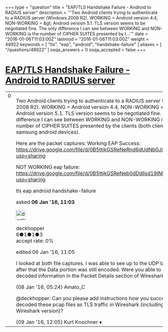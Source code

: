 +++
type = "question"
title = "EAP/TLS Handshake Failure - Android to RADIUS server"
description = '''Two Android clients trying to authenticate to a RADIUS server (Windows 2008 R2). WORKING = Android version 4.4, NON-WORKING = &amp;gt; Android version 5.1. TLS version seems to be negotiated fine. The only difference I can see between WORKING and NON-WORKING is the number of CIPHER SUITES presented by t...'''
date = "2016-01-06T11:03:00Z"
lastmod = "2016-01-06T11:03:00Z"
weight = 48922
keywords = [ "tls", "eap", "android", "handshake-failure" ]
aliases = [ "/questions/48922" ]
osqa_answers = 0
osqa_accepted = false
+++

<div class="headNormal">

# [EAP/TLS Handshake Failure - Android to RADIUS server](/questions/48922/eaptls-handshake-failure-android-to-radius-server)

</div>

<div id="main-body">

<div id="askform">

<table id="question-table" style="width:100%;"><colgroup><col style="width: 50%" /><col style="width: 50%" /></colgroup><tbody><tr class="odd"><td style="width: 30px; vertical-align: top"><div class="vote-buttons"><div id="post-48922-score" class="post-score" title="current number of votes">0</div><div id="favorite-count" class="favorite-count"></div></div></td><td><div id="item-right"><div class="question-body"><p>Two Android clients trying to authenticate to a RADIUS server (Windows 2008 R2). WORKING = Android version 4.4, NON-WORKING = &gt; Android version 5.1. TLS version seems to be negotiated fine. The only difference I can see between WORKING and NON-WORKING is the number of CIPHER SUITES presented by the clients (both clients are samsung android devices).</p><p>Here are the packet captures: Working EAP Success: <a href="https://drive.google.com/file/d/0B5ttjkGSReNeRnd6dUdNb0JiNkU/view?usp=sharing">https://drive.google.com/file/d/0B5ttjkGSReNeRnd6dUdNb0JiNkU/view?usp=sharing</a></p><p>NOT WORKING eap failure: <a href="https://drive.google.com/file/d/0B5ttjkGSReNeb0dDdllsd19INkE/view?usp=sharing">https://drive.google.com/file/d/0B5ttjkGSReNeb0dDdllsd19INkE/view?usp=sharing</a></p></div><div id="question-tags" class="tags-container tags">tls eap android handshake-failure</div><div id="question-controls" class="post-controls"></div><div class="post-update-info-container"><div class="post-update-info post-update-info-user"><p>asked <strong>06 Jan '16, 11:03</strong></p><img src="https://secure.gravatar.com/avatar/f02147761f70caba11af646101a87d71?s=32&amp;d=identicon&amp;r=g" class="gravatar" width="32" height="32" alt="deckhopper&#39;s gravatar image" /><p>deckhopper<br />
<span class="score" title="6 reputation points">6</span><span title="1 badges"><span class="badge1">●</span><span class="badgecount">1</span></span><span title="1 badges"><span class="silver">●</span><span class="badgecount">1</span></span><span title="3 badges"><span class="bronze">●</span><span class="badgecount">3</span></span><br />
<span class="accept_rate" title="Rate of the user&#39;s accepted answers">accept rate:</span> <span title="deckhopper has no accepted answers">0%</span></p></div><div class="post-update-info post-update-info-edited"><p>edited 06 Jan '16, 11:05</p></div></div><div id="comments-container-48922" class="comments-container"><span id="48970"></span><div id="comment-48970" class="comment"><div id="post-48970-score" class="comment-score"></div><div class="comment-text"><p>I looked at both file captures. I was able to see up to the UDP layer, but after that the Data portion was still encoded. Were you able to "see" EAP decoded information in the Packet Details section of Wireshark?</p></div><div id="comment-48970-info" class="comment-info"><span class="comment-age">(08 Jan '16, 05:24)</span> Amato_C</div></div><span id="49022"></span><div id="comment-49022" class="comment"><div id="post-49022-score" class="comment-score"></div><div class="comment-text"><p>@deckhopper: Can you please add instructions how you successfully decoded these pcap files as TLS traffic in Wireshark (including the Wireshark version)?</p></div><div id="comment-49022-info" class="comment-info"><span class="comment-age">(09 Jan '16, 12:05)</span> Kurt Knochner ♦</div></div></div><div id="comment-tools-48922" class="comment-tools"></div><div class="clear"></div><div id="comment-48922-form-container" class="comment-form-container"></div><div class="clear"></div></div></td></tr></tbody></table>

</div>

</div>

